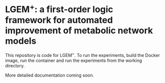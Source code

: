 # LGEM<sup>+</sup>: a first-order logic framework for automated improvement of metabolic network models

This repository is code for LGEM<sup>+</sup>. To run the experiments, build the Docker image, run the container and run the experiments from the working directory.

More detailed documentation coming soon.
